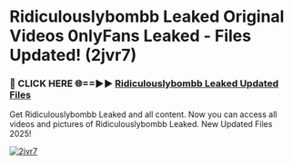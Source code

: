 # Ridiculouslybombb Leaked Original Videos 0nlyFans Leaked - Files Updated! (2jvr7)

<h3>🔴 CLICK HERE 🌐==►► <a href="https://tinyurl.com/3hn5wdd3" rel="nofollow">Ridiculouslybombb Leaked Updated Files</a></h3>

Get Ridiculouslybombb Leaked and all content. Now you can access all videos and pictures of Ridiculouslybombb Leaked. New Updated Files 2025!

[![2jvr7](https://i.imgur.com/4HnBqBT.gif)](https://tinyurl.com/3hn5wdd3)
